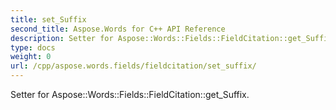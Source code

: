 ```yaml
---
title: set_Suffix
second_title: Aspose.Words for C++ API Reference
description: Setter for Aspose::Words::Fields::FieldCitation::get_Suffix. 
type: docs
weight: 0
url: /cpp/aspose.words.fields/fieldcitation/set_suffix/
---
```


Setter for Aspose::Words::Fields::FieldCitation::get_Suffix. 

